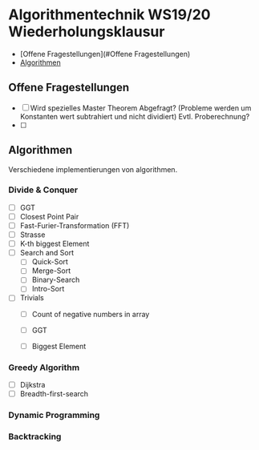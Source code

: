 
# Algorithmentechnik WS19/20 Wiederholungsklausur


- [Offene Fragestellungen](#Offene Fragestellungen)
- [Algorithmen](#Algorithmen)


## Offene Fragestellungen

- [ ]  Wird spezielles Master Theorem Abgefragt? (Probleme werden um Konstanten wert subtrahiert und nicht dividiert) Evtl. Proberechnung?
- [ ] 

## Algorithmen
Verschiedene implementierungen von algorithmen.


### Divide & Conquer

- [ ] GGT
- [ ] Closest Point Pair
- [ ] Fast-Furier-Transformation (FFT)
- [ ] Strasse
- [ ] K-th biggest Element
- [ ] Search and Sort
    - [ ] Quick-Sort
    - [ ] Merge-Sort
    - [ ] Binary-Search
    - [ ] Intro-Sort
- [ ]  Trivials
    - [ ] Count of negative numbers in array
    - [ ] GGT
    - [ ] Biggest Element
    

### Greedy Algorithm
- [ ] Dijkstra
- [ ] Breadth-first-search

### Dynamic Programming

### Backtracking

 

